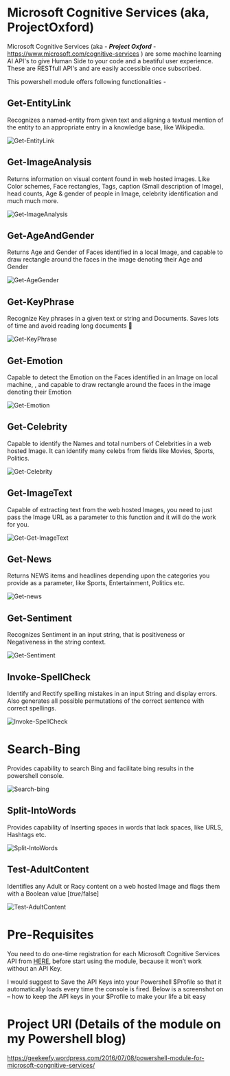 # Microsoft Cognitive Services (aka, ProjectOxford)
Microsoft Cognitive Services (aka -  <b><i>Project Oxford</b></i> - https://www.microsoft.com/cognitive-services ) are some machine learning AI API's to give Human Side to your code and a beatiful user experience. These are RESTfull API's and are easily accessible once subscribed.

This powershell module offers following functionalities -

## Get-EntityLink

Recognizes a named-entity from given text and aligning a textual mention of the entity to an appropriate entry in a knowledge base, like Wikipedia.

![Get-EntityLink](https://geekeefy.files.wordpress.com/2016/07/get-entitylink.gif?w=908&h=281)

## Get-ImageAnalysis

Returns information on visual content found in web hosted images. Like Color schemes, Face rectangles, Tags, caption (Small description of Image), head counts, Age & gender of people in Image, celebrity identification and much much more.

![Get-ImageAnalysis](https://geekeefy.files.wordpress.com/2016/07/get-imageanalysis.gif?w=900)

## Get-AgeAndGender

Returns  Age and Gender of Faces identified in a local Image, and capable to draw rectangle around the faces in the image denoting their Age and Gender

![Get-AgeGender](https://geekeefy.files.wordpress.com/2016/07/get-agegender1.gif?w=807&h=444)

## Get-KeyPhrase

Recognize Key phrases in a given text or string and Documents. Saves lots of time and avoid reading long documents 🙂

![Get-KeyPhrase](https://geekeefy.files.wordpress.com/2016/07/get-keyphrase.gif?w=900)

## Get-Emotion

Capable to detect the Emotion on the Faces identified in an Image on local machine, , and capable to draw rectangle around the faces in the image denoting their Emotion

![Get-Emotion](https://geekeefy.files.wordpress.com/2016/07/get-emotion1.gif?w=819&h=260)

## Get-Celebrity

Capable to identify the Names and total numbers of Celebrities in a web hosted Image. It can identify many celebs from fields like Movies, Sports, Politics.

![Get-Celebrity](https://geekeefy.files.wordpress.com/2016/07/get-celebrity.gif?w=900)

## Get-ImageText

Capable of extracting text from the web hosted Images, you need to just pass the Image URL as a parameter to this function and it will do the work for you.

![Get-Get-ImageText](https://geekeefy.files.wordpress.com/2016/07/get-imagetext.gif?w=900)

## Get-News

Returns NEWS items and headlines depending upon the categories you provide as a parameter, like Sports, Entertainment, Politics etc.

![Get-news](https://geekeefy.files.wordpress.com/2016/07/get-news1.gif?w=829&h=383)

## Get-Sentiment

Recognizes Sentiment in an input string, that is positiveness or Negativeness in the string context.

![Get-Sentiment](https://geekeefy.files.wordpress.com/2016/07/get-sentiment.gif?w=900)

## Invoke-SpellCheck

Identify and Rectify spelling mistakes in an input String and display errors. Also generates all possible permutations of the correct sentence with correct spellings.

![Invoke-SpellCheck](https://geekeefy.files.wordpress.com/2016/07/invoke-spellcheck.gif?w=900)

# Search-Bing

Provides capability to search Bing and facilitate bing results in the powershell
console.

![Search-bing](https://geekeefy.files.wordpress.com/2016/07/search-bing.gif?w=900)

## Split-IntoWords

Provides capability of Inserting spaces in words that lack spaces, like URLS, Hashtags etc.

![Split-IntoWords](https://geekeefy.files.wordpress.com/2016/07/split-intowords.gif?w=900)

## Test-AdultContent

Identifies any Adult or Racy content on a web hosted Image and flags them with a Boolean value [$true/$false]

![Test-AdultContent](https://geekeefy.files.wordpress.com/2016/07/test-adultcontent.gif?w=900)


# Pre-Requisites
You need to do one-time registration for each Microsoft Cognitive Services API from <a href="https://www.microsoft.com/cognitive-services/en-us/sign-up">HERE</a>, before start using the module, because it won’t work without an API Key.

I would suggest to Save the API Keys into your Powershell $Profile so that it automatically loads every time the console is fired.
Below is a screenshot on – how to keep the API keys in your $Profile to make your life a bit easy

# Project URI (Details of the module on my Powershell blog)

https://geekeefy.wordpress.com/2016/07/08/powershell-module-for-microsoft-congnitive-services/
